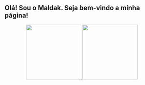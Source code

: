 ## Olá! Sou o Maldak. Seja bem-vindo a minha página!
<div align="center">
  <a href="https://github.com/maldak123">
  <img height="180em" src="https://github-readme-stats.vercel.app/api?username=maldak123&show_icons=true&theme=dracula&include_all_commits=true&count_private=true"/>
  <img height="180em" src="https://github-readme-stats.vercel.app/api/top-langs/?username=maldak123&layout=compact&langs_count=7&theme=dracula"/>
</div>
